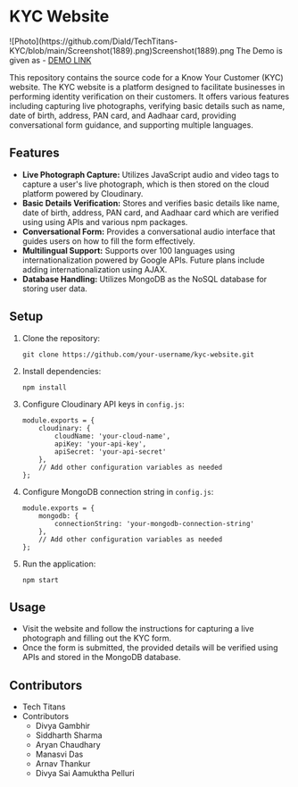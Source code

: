 <h1>KYC Website</h1>
![Photo](https://github.com/Diald/TechTitans-KYC/blob/main/Screenshot(1889).png)Screenshot(1889).png
The Demo is given as - <a href="https://youtu.be/PcWqM0fycSc?si=j_z9n-lHzWOCnHoi">DEMO LINK</a>


<p>This repository contains the source code for a Know Your Customer (KYC) website. The KYC website is a platform designed to facilitate businesses in performing identity verification on their customers. It offers various features including capturing live photographs, verifying basic details such as name, date of birth, address, PAN card, and Aadhaar card, providing conversational form guidance, and supporting multiple languages.</p>

<h2>Features</h2>
<ul>
    <li><strong>Live Photograph Capture:</strong> Utilizes JavaScript audio and video tags to capture a user's live photograph, which is then stored on the cloud platform powered by Cloudinary.</li>
        <li><strong>Basic Details Verification:</strong> Stores and verifies basic details like name, date of birth, address, PAN card, and Aadhaar card which are verified using using APIs and various npm packages.</li>
        <li><strong>Conversational Form:</strong> Provides a conversational audio interface that guides users on how to fill the form effectively.</li>
        <li><strong>Multilingual Support:</strong> Supports over 100 languages using internationalization powered by Google APIs. Future plans include adding internationalization using AJAX.</li>
        <li><strong>Database Handling:</strong> Utilizes MongoDB as the NoSQL database for storing user data.</li>
    </ul>

<h2>Setup</h2>
    <ol>
        <li>Clone the repository:</li>
        <pre><code>git clone https://github.com/your-username/kyc-website.git</code></pre>
        <li>Install dependencies:</li>
        <pre><code>npm install</code></pre>
        <li>Configure Cloudinary API keys in <code>config.js</code>:</li>
        <pre><code>module.exports = {
    cloudinary: {
        cloudName: 'your-cloud-name',
        apiKey: 'your-api-key',
        apiSecret: 'your-api-secret'
    },
    // Add other configuration variables as needed
};</code></pre>
        <li>Configure MongoDB connection string in <code>config.js</code>:</li>
        <pre><code>module.exports = {
    mongodb: {
        connectionString: 'your-mongodb-connection-string'
    },
    // Add other configuration variables as needed
};</code></pre>
        <li>Run the application:</li>
        <pre><code>npm start</code></pre>
    </ol>

<h2>Usage</h2>
    <ul>
        <li>Visit the website and follow the instructions for capturing a live photograph and filling out the KYC form.</li>
        <li>Once the form is submitted, the provided details will be verified using APIs and stored in the MongoDB database.</li>
    </ul>

<h2>Contributors</h2>
    <ul>
        <li>Tech Titans</li>
        <li>Contributors <ul>
            <li>Divya Gambhir</li>
            <li>Siddharth Sharma</li>
            <li>Aryan Chaudhary</li>
            <li>Manasvi Das</li>
            <li>Arnav Thankur</li>
            <li>Divya Sai Aamuktha Pelluri</li>
        </ul></li>
    </ul>
